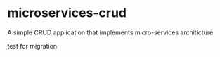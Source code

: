 # microservices-crud
A simple CRUD application that implements micro-services architicture

test for migration 
